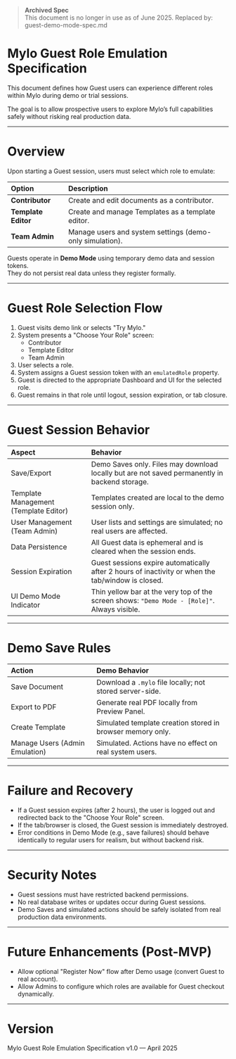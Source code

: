 > **Archived Spec**  
> This document is no longer in use as of June 2025. Replaced by: guest-demo-mode-spec.md


# Mylo Guest Role Emulation Specification

This document defines how Guest users can experience different roles within Mylo during demo or trial sessions.

The goal is to allow prospective users to explore Mylo’s full capabilities safely without risking real production data.

---

# Overview

Upon starting a Guest session, users must select which role to emulate:

| Option | Description |
|:---|:---|
| **Contributor** | Create and edit documents as a contributor. |
| **Template Editor** | Create and manage Templates as a template editor. |
| **Team Admin** | Manage users and system settings (demo-only simulation). |

Guests operate in **Demo Mode** using temporary demo data and session tokens.  
They do not persist real data unless they register formally.

---

# Guest Role Selection Flow

1. Guest visits demo link or selects "Try Mylo."
2. System presents a "Choose Your Role" screen:
   - Contributor
   - Template Editor
   - Team Admin
3. User selects a role.
4. System assigns a Guest session token with an `emulatedRole` property.
5. Guest is directed to the appropriate Dashboard and UI for the selected role.
6. Guest remains in that role until logout, session expiration, or tab closure.

---

# Guest Session Behavior

| Aspect | Behavior |
|:---|:---|
| Save/Export | Demo Saves only. Files may download locally but are not saved permanently in backend storage. |
| Template Management (Template Editor) | Templates created are local to the demo session only. |
| User Management (Team Admin) | User lists and settings are simulated; no real users are affected. |
| Data Persistence | All Guest data is ephemeral and is cleared when the session ends. |
| Session Expiration | Guest sessions expire automatically after 2 hours of inactivity or when the tab/window is closed. |
| UI Demo Mode Indicator | Thin yellow bar at the very top of the screen shows: `"Demo Mode - [Role]"`. Always visible. |

---

# Demo Save Rules

| Action | Demo Behavior |
|:---|:---|
| Save Document | Download a `.mylo` file locally; not stored server-side. |
| Export to PDF | Generate real PDF locally from Preview Panel. |
| Create Template | Simulated template creation stored in browser memory only. |
| Manage Users (Admin Emulation) | Simulated. Actions have no effect on real system users. |

---

# Failure and Recovery

- If a Guest session expires (after 2 hours), the user is logged out and redirected back to the "Choose Your Role" screen.
- If the tab/browser is closed, the Guest session is immediately destroyed.
- Error conditions in Demo Mode (e.g., save failures) should behave identically to regular users for realism, but without backend risk.

---

# Security Notes

- Guest sessions must have restricted backend permissions.
- No real database writes or updates occur during Guest sessions.
- Demo Saves and simulated actions should be safely isolated from real production data environments.

---

# Future Enhancements (Post-MVP)

- Allow optional "Register Now" flow after Demo usage (convert Guest to real account).
- Allow Admins to configure which roles are available for Guest checkout dynamically.

---

# Version

Mylo Guest Role Emulation Specification v1.0 — April 2025
